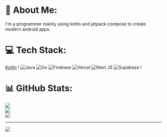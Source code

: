# 💫 About Me:
I'm a programmer mainly using kotlin and jetpack compose to create modern android apps.


# 💻 Tech Stack:
[Kotlin](https://img.shields.io/badge/kotlin-%237F52FF.svg?style=for-the-badge&logo=kotlin&logoColor=white) !
![Java](https://img.shields.io/badge/java-%23ED8B00.svg?style=for-the-badge&logo=openjdk&logoColor=white) ![Go](https://img.shields.io/badge/go-%2300ADD8.svg?style=for-the-badge&logo=go&logoColor=white) ![Firebase](https://img.shields.io/badge/firebase-%23039BE5.svg?style=for-the-badge&logo=firebase) ![Vercel](https://img.shields.io/badge/vercel-%23000000.svg?style=for-the-badge&logo=vercel&logoColor=white) ![Next JS](https://img.shields.io/badge/Next-black?style=for-the-badge&logo=next.js&logoColor=white) ![Supabase](https://img.shields.io/badge/Supabase-3ECF8E?style=for-the-badge&logo=supabase&logoColor=white) !
# 📊 GitHub Stats:
![](https://github-readme-stats.vercel.app/api?username=jonasbina&theme=dark&hide_border=false&include_all_commits=false&count_private=false)<br/>
![](https://github-readme-streak-stats.herokuapp.com/?user=jonasbina&theme=dark&hide_border=false)<br/>
![](https://github-readme-stats.vercel.app/api/top-langs/?username=jonasbina&theme=dark&hide_border=false&include_all_commits=false&count_private=false&layout=compact)

---
[![](https://visitcount.itsvg.in/api?id=jonasbina&icon=0&color=0)](https://visitcount.itsvg.in)
